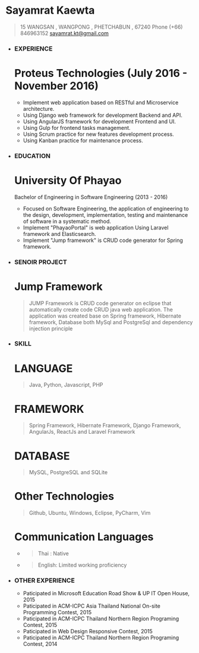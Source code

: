 # Sayamrat Kaewta 
> 15  WANGSAN , WANGPONG , PHETCHABUN , 67240
> Phone (+66) 846963152
> sayamrat.kt@gmail.com

- ### EXPERIENCE
     # Proteus Technologies (July 2016 - November 2016)
     - Implement web application based on RESTful and Microservice architecture.
     - Using Django web framework for development Backend and API.
     - Using AngularJS framework for development Frontend and UI.
     - Using Gulp for frontend tasks management.
     - Using Scrum practice for new features development process.
     - Using Kanban practice for maintenance process.

- ### EDUCATION 
    # University Of Phayao 
    Bachelor of Engineering in Software Engineering (2013 - 2016)
     - Focused on Software Engineering, the application of engineering to the design, development, implementation, testing and maintenance of software in a systematic method.
     - Implement "PhayaoPortal" is web application Using Laravel framework and Elasticsearch.
     - Implement "Jump framework" is CRUD code generator for Spring framework.
    
- ### SENOIR PROJECT
    # Jump Framework
    > JUMP Framework is CRUD code generator on eclipse that automatically create code CRUD java web application. The application was created base on Spring framework, Hibernate framework, Database both MySql and PostgreSql and dependency injection principle
    
- ### SKILL
    # LANGUAGE
    > Java, Python, Javascript, PHP

    # FRAMEWORK
    > Spring Framework, Hibernate Framework, Django Framework, AngularJs, ReactJs and Laravel Framework
    
    # DATABASE
    > MySQL, PostgreSQL and SQLite
    
    # Other Technologies
    > Github, Ubuntu, Windows, Eclipse, PyCharm, Vim

    # Communication Languages
     - > Thai : Native
     
     - > English: Limited working proficiency

- ### OTHER EXPERIENCE
    - Paticipated in Microsoft Education Road Show & UP IT Open House, 2015
    - Paticipated in ACM-ICPC Asia Thailand National On-site Programming Contest, 2015
    - Paticipated in ACM-ICPC Thailand Northern Region Programing Contest, 2015
    - Paticipated in Web Design Responsive Contest, 2015
    - Paticipated in ACM-ICPC Thailand Northern Region Programing Contest, 2014

